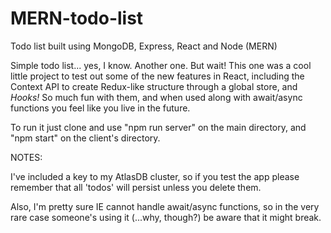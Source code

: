# MERN-todo-list
Todo list built using MongoDB, Express, React and Node (MERN)

Simple todo list... yes, I know. Another one. But wait! This one was a cool little project to test out some of the new features in React, including the Context API to create Redux-like structure through a global store, and <em>Hooks!</em> So much fun with them, and when used along with await/async functions you feel like you live in the future.

To run it just clone and use "npm run server" on the main directory, and "npm start" on the client's directory.

NOTES: 

I've included a key to my AtlasDB cluster, so if you test the app please remember that all 'todos' will persist unless you delete them.

Also, I'm pretty sure IE cannot handle await/async functions, so in the very rare case someone's using it (...why, though?) be aware that it might break.


